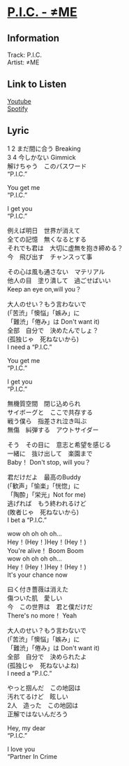 # [P.I.C. - ≠ME](https://j-lyric.net/artist/a0609a3/l052c0a.html)  
## Information  
Track: P.I.C.  
Artist: ≠ME  
## Link to Listen  
[Youtube](https://www.youtube.com/watch?v=DJdpqIGp1XA)  
[Spotify](https://open.spotify.com/track/0L71Wvl7eBOwFQumP7oIX8?si=66c6f29e0e5f4e3e)  
## Lyric  
1 2 まだ間に合う Breaking  
3 4 今しかない Gimmick  
解けちゃう　このパスワード  
“P.I.C.”  
  
You get me  
“P.I.C.”  
  
I get you  
“P.I.C.”  
  
例えば明日　世界が消えて  
全ての記憶　無くなるとする  
それでも君は　大切に虚無を抱き締める？  
今　飛び出す　チャンスって事  
  
その心は風も通さない　マテリアル  
他人の目　塗り潰して　過ごせばいい  
Keep an eye on,will you？  
  
大人のせい？もう言わないで  
(「苦渋」「懊悩」「嫉み」に  
「難渋」「倦み」は Don't want it)  
全部　自分で　決めたんでしょ？  
(孤独じゃ　死ねないから)  
I need a “P.I.C.”  
  
You get me  
“P.I.C.”  
  
I get you  
“P.I.C.”  
  
無機質空間　閉じ込められ  
サイボーグと　ここで共存する  
戦う僕ら　指差され泣き叫ぶ  
無傷　糾弾する　アウトサイダー  
  
そう　その目に　意志と希望を感じる  
一緒に　抜け出して　楽園まで  
Baby！ Don't stop, will you？  
  
君だけだよ　最高のBuddy  
(「歓声」「愉楽」「恍惚」に  
「陶酔」「栄光」Not for me)  
逃げれば　もう終われるけど  
(敗者じゃ　死ねないから)  
I bet a “P.I.C.”  
  
wow oh oh oh oh...  
Hey！(Hey！)Hey！(Hey！)  
You're alive！ Boom Boom  
wow oh oh oh oh...  
Hey！(Hey！)Hey！(Hey！)  
It's your chance now  
  
曰く付き薔薇は消えた  
傷ついた肌　愛しい  
今　この世界は　君と僕だけだ  
There's no more！ Yeah  
  
大人のせい？もう言わないで  
(「苦渋」「懊悩」「嫉み」に  
「難渋」「倦み」は Don't want it)  
全部　自分で　決められたよ  
(孤独じゃ　死ねないよね)  
I need a “P.I.C.”  
  
やっと掴んだ　この地図は  
汚れてるけど　眩しい  
2人　造った　この地図は  
正解ではないんだろう  
  
Hey, my dear  
“P.I.C.”  
  
I love you  
“Partner In Crime  
  
